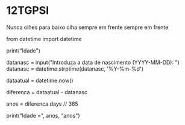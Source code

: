 # 12TGPSI
Nunca olhes para baixo olha sempre em frente sempre em frente

from datetime import datetime

print("Idade")

datanasc = input("Introduza a data de nascimento (YYYY-MM-DD): ")
datanasc = datetime.strptime(datanasc, '%Y-%m-%d')

dataatual = datetime.now()

diferenca = dataatual - datanasc

anos = diferenca.days // 365

print("Idade =", anos, "anos")

